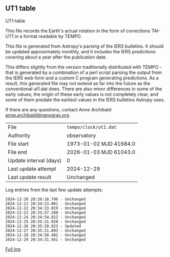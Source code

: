 
## UT1 table

UT1 table

This file records the Earth's actual rotation in the form of
corrections TAI-UT1 in a format readable by TEMPO.

This file is generated from Astropy's parsing of the IERS
bulletins. It should be updated approximately monthly, and it
includes the IERS predictions covering about a year after the
publication date.

This differs slightly from the version traditionally distributed
with TEMPO - that is generated by a combination of a perl script
parsing the output from the IERS web form and a custom C program
generating predictions. As a result, this generated file may not
extend as far into the future as the conventional ut1.dat does.
There are also minor differences in some of the early values; the
origin of these early values is not completely clear, and some of
them predate the earliest values in the IERS bulletins Astropy uses.

If there are any questions, contact Anne Archibald
<anne.archibald@nanograv.org>.

|     |     |
|:--- |:--- |
| File | `tempo/clock/ut1.dat` |
| Authority | observatory |
| File start | 1973-01-02 MJD 41684.0 |
| File end | 2026-01-03 MJD 61043.0 |
| Update interval (days) | 0 |
| Last update attempt | 2024-12-29 |
| Last update result | Unchanged |

Log entries from the last few update attempts:
```
2024-12-20 20:36:18.796 - Unchanged
2024-12-21 20:34:23.001 - Unchanged
2024-12-22 20:34:33.019 - Unchanged
2024-12-23 20:35:57.208 - Unchanged
2024-12-24 20:34:54.822 - Unchanged
2024-12-25 20:35:31.920 - Unchanged
2024-12-26 20:35:20.823 - Updated
2024-12-27 20:35:21.893 - Unchanged
2024-12-28 20:34:58.402 - Unchanged
2024-12-29 20:34:31.561 - Unchanged
```
[Full log](https://raw.githubusercontent.com/ipta/pulsar-clock-corrections/main/log/tempo/clock/ut1.dat.log)
